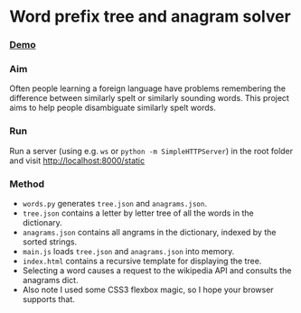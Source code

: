 # Word prefix tree and anagram solver

### [Demo](http://mfbx9da4.github.io/projects/Word-tree/static/)

### Aim
Often people learning a foreign language have problems remembering the difference between similarly spelt or similarly sounding words.
This project aims to help people disambiguate similarly spelt words.

### Run
Run a server (using e.g. `ws` or `python -m SimpleHTTPServer`) in the root folder and visit [http://localhost:8000/static](http://localhost:8000/static)

### Method
- `words.py` generates `tree.json` and `anagrams.json`.
- `tree.json` contains a letter by letter tree of all the words in the dictionary.
- `anagrams.json` contains all angrams in the dictionary, indexed by the sorted strings.
- `main.js` loads `tree.json` and `anagrams.json` into memory.
- `index.html` contains a recursive template for displaying the tree.
- Selecting a word causes a request to the wikipedia API and consults the anagrams dict.
- Also note I used some CSS3 flexbox magic, so I hope your browser supports that.
